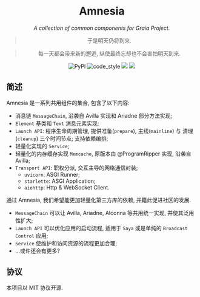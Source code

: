 <div align="center">

# Amnesia

_A collection of common components for Graia Project._

> 于是明天仍将到来.

> 每一天都会带来新的邂逅, 纵使最终忘却也不会害怕明天到来.

</div>

<p align="center">
  <img alt="PyPI" src="https://img.shields.io/pypi/v/graia-amnesia" />
  <img src="https://img.shields.io/badge/code%20style-black-000000.svg" alt="code_style" />
  <img src="https://img.shields.io/badge/%20imports-isort-%231674b1?style=flat&labelColor=ef8336" />
  <a href="https://results.pre-commit.ci/latest/github/GraiaProject/Amnesia/master">
    <img src="https://results.pre-commit.ci/badge/github/GraiaProject/Amnesia/master.svg" />
  </a>

</p>

## 简述

Amnesia 是一系列共用组件的集合, 包含了以下内容:

 - 消息链 `MessageChain`, 沿袭自 Avilla 实现和 Ariadne 部分方法实现;
 - `Element` 基类和 `Text` 消息元素实现;
 - `Launch API`: 程序生命周期管理, 提供准备(`prepare`), 主线(`mainline`) 与 清理(`cleanup`) 三个时间节点; 支持依赖编排;
 - 轻量化实现的 `Service`;
 - 轻量化的内存缓存实现 `Memcache`, 原版本由 @ProgramRipper 实现, 沿袭自 Avilla;
 - `Transport API`: 职权分派, 交互主导的网络通信封装;
   - `uvicorn`: ASGI Runner;
   - `starlette`: ASGI Application;
   - `aiohttp`: Http & WebSocket Client.

通过 Amnesia, 我们希望能更加轻量化第三方库的依赖, 并籍此促进社区的发展.

 - `MessageChain` 可以让 Avilla, Ariadne, Alconna 等共用统一实现, 并使其泛用性扩大;
 - `Launch API` 可以优化应用的启动流程, 适用于 `Saya` 或是单纯的 `Broadcast Control` 应用;
 - `Service` 使维护和访问资源的流程更加合理;
 - ...或许还会有更多?

## 协议

本项目以 MIT 协议开源.
